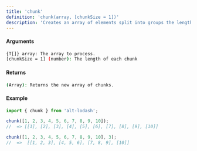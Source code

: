 ```yaml
---
title: 'chunk'
definition: 'chunk(array, [chunkSize = 1])'
description: 'Creates an array of elements split into groups the length of chunkSize.'
---
```


#### Arguments

```bash
{T[]} array: The array to process.
[chunkSize = 1] (number): The length of each chunk
```

#### Returns

```bash
(Array): Returns the new array of chunks.
```

#### Example

```ts
import { chunk } from 'alt-lodash';

chunk([1, 2, 3, 4, 5, 6, 7, 8, 9, 10]);
//  => [[1], [2], [3], [4], [5], [6], [7], [8], [9], [10]]

chunk([1, 2, 3, 4, 5, 6, 7, 8, 9, 10], 3);
//  =>  [[1, 2, 3], [4, 5, 6], [7, 8, 9], [10]]
```
